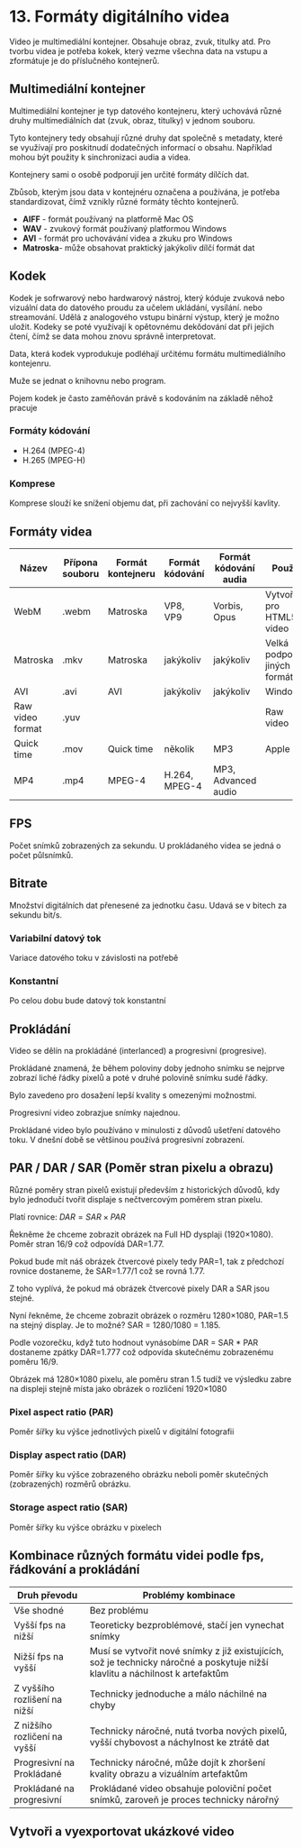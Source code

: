 # 13. Formáty digitálního videa

Video je multimediální kontejner. Obsahuje obraz, zvuk, titulky atd. Pro tvorbu videa je potřeba kokek, který vezme všechna data na vstupu a zformátuje je do příslučného kontejnerů.

## Multimediální kontejner

Multimediální kontejner je typ datového kontejneru, který uchovává různé druhy multimediálních dat (zvuk, obraz, titulky) v jednom souboru.

Tyto kontejnery tedy obsahují různé druhy dat společně s metadaty, které se využívají pro poskitnudí dodatečných informací o obsahu. Například mohou být použity k sinchronizaci audia a videa.

Kontejnery sami o osobě podporují jen určité formáty dílčích dat.

Zbůsob, kterým jsou data v kontejnéru označena a používána, je potřeba standardizovat, čímž vznikly různé formáty těchto kontejnerů.

- __AIFF__ - formát používaný na platformě Mac OS
- __WAV__ - zvukový formát používaný platformou Windows
- __AVI__ - formát pro uchovávání videa a zkuku pro Windows
- __Matroska__- může obsahovat praktický jakýkoliv dílčí formát dat

## Kodek

Kodek je sofrwarový nebo hardwarový nástroj, který kóduje zvuková nebo vizuální data do datového proudu za učelem ukládání, vysílání. nebo streamování. Udělá z analogového vstupu binární výstup, který je možno uložit. Kodeky se poté využívají k opětovnému dekǒdování dat při jejich čtení, čímž se data mohou znovu správně interpretovat.

Data, která kodek vyprodukuje podléhají určitému formátu multimediálního kontejenru.

Muže se jednat o knihovnu nebo program.

Pojem kodek je často zaměňován právě s kodováním na základě něhož pracuje

### Formáty kódování

- H.264 (MPEG-4)
- H.265 (MPEG-H)

### Komprese

Komprese slouží ke snížení objemu dat, při zachování co nejvyšší kavlity.

## Formáty videa

| Název | Přípona souboru | Formát kontejneru | Formát kódování | Formát kódování audia | Použití |
| --- | --- | --- | --- | --- | --- |
| WebM | .webm | Matroska | VP8, VP9 | Vorbis, Opus | Vytvořený pro HTML5 video |
| Matroska | .mkv | Matroska | jakýkoliv | jakýkoliv | Velká podpora jiných formátů |
| AVI | .avi | AVI | jakýkoliv | jakýkoliv | Windows |
| Raw video format | .yuv |  |  |  | Raw video |
| Quick time | .mov | Quick time | několik | MP3 | Apple |
| MP4 | .mp4 | MPEG-4 | H.264, MPEG-4 | MP3, Advanced audio |

## FPS

Počet snímků zobrazených za sekundu. U prokládaného videa se jedná o počet půlsnímků.

## Bitrate

Množství digitálních dat přenesené za jednotku času. Udavá se v bitech za sekundu bit/s.

### Variabilní datový tok

Variace datového toku v závislosti na potřebě

### Konstantní

Po celou dobu bude datový tok konstantní

## Prokládání

Video se dělín na prokládáné (interlanced) a progresivní (progresive).

Prokládané znamená, že během poloviny doby jednoho snímku se nejprve zobrazí liché řádky pixelů a poté v druhé polovině snímku sudé řádky.

Bylo zavedeno pro dosažení lepší kvality s omezenými možnostmi.

Progresivní video zobrazjue snímky najednou.

Prokládané video bylo používáno v minulosti z důvodů ušetření datového toku. V dnešní době se většinou používá progresivní zobrazení.

## PAR / DAR / SAR (Poměr stran pixelu a obrazu)

Různé poměry stran pixelů existují především z historických důvodů, kdy bylo jednodučí tvořit displaje s nečtvercovým poměrem stran pixelu.

Platí rovnice: $DAR = SAR × PAR$

Řekněme že chceme zobrazit obrázek na Full HD dysplaji (1920×1080). Poměr stran 16/9 což odpovídá DAR=1.77.

Pokud bude mít náš obrázek čtvercové pixely tedy PAR=1, tak z předchozí rovnice dostaneme, že SAR=1.77/1 což se rovná 1.77.

Z toho vyplívá, že pokud má obrázek čtvercové pixely DAR a SAR jsou stejné.

Nyní řekněme, že chceme zobrazit obrázek o rozměru 1280×1080, PAR=1.5 na stejný display. Je to možné? SAR = 1280/1080 = 1.185.

Podle vozorečku, když tuto hodnout vynásobíme DAR = SAR * PAR dostaneme zpátky DAR=1.777 což odpovída skutečnému zobrazenému poměru 16/9.

Obrázek má 1280×1080 pixelu, ale poměru stran 1.5 tudíž ve výsledku zabre na displeji stejně místa jako obrázek o rozličení 1920×1080

### Pixel aspect ratio (PAR)

Poměr šířky ku výšce jednotlivých pixelů v digitální fotografii

### Display aspect ratio (DAR)

Poměr šířky ku výšce zobrazeného obrázku neboli poměr skutečných (zobrazených) rozměrů obrázku.

### Storage aspect ratio (SAR)

Poměr šířky ku výšce obrázku v pixelech

## Kombinace různých formátu videi podle fps, řádkování a prokládání

| Druh převodu | Problémy kombinace |
| --- | --- |
| Vše shodné | Bez problému |
| Vyšší fps na nižší | Teoreticky bezproblémové, stačí jen vynechat snímky |
| Nižší fps na vyšší | Musí se vytvořit nové snímky z již existujících, sož je technicky náročné a poskytuje nižší klavlitu a náchilnost k artefaktům |
| Z vyššího rozlišení na nižší | Technicky jednoduche a málo náchilné na chyby |
| Z nižšího rozličení na  vyšší | Technicky náročné, nutá tvorba nových pixelů, vyšší chybovost a náchylnost ke ztrátě dat |
| Progresivní na Prokládané | Technicky náročné, může dojít k zhoršení kvality obrazu a vizuálním artefaktům |
| Prokládané na progresivní | Prokládané video obsahuje poloviční počet snímků, zaroveň je proces technicky nárořný |

## Vytvoři a vyexportovat ukázkové video
